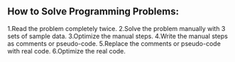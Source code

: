 ## How to Solve Programming Problems:
1.Read the problem completely twice.
2.Solve the problem manually with 3 sets of sample data.
3.Optimize the manual steps.
4.Write the manual steps as comments or pseudo-code.
5.Replace the comments or pseudo-code with real code.
6.Optimize the real code.
